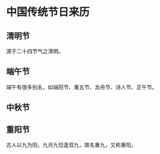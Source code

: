 # 中国传统节日来历

## 清明节

源于二十四节气之清明。

## 端午节

端午有很多别名，如端阳节、重五节、龙舟节、诗人节、正午节。

## 中秋节

## 重阳节

古人以九为阳，九月九恰逢双九，故名重九，又称重阳。
